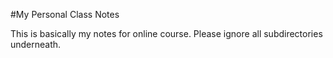 #My Personal Class Notes

This is basically my notes for online course. Please ignore all subdirectories underneath. 
